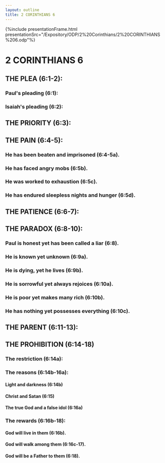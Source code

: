 ```yaml
---
layout: outline
title: 2 CORINTHIANS 6
---
```

{%include presentationFrame.html presentationSrc="/Expository/ODP/2%20Corinthians/2%20CORINTHIANS%206.odp"%}

# 2 CORINTHIANS 6 
## THE PLEA (6:1-2): 
###  Paul\'s pleading (6:1): 
###  Isaiah\'s pleading (6:2): 
## THE PRIORITY (6:3): 
## THE PAIN (6:4-5): 
###  He has been beaten and imprisoned (6:4-5a). 
###  He has faced angry mobs (6:5b). 
###  He was worked to exhaustion (6:5c). 
###  He has endured sleepless nights and hunger (6:5d). 
## THE PATIENCE (6:6-7): 
## THE PARADOX (6:8-10): 
###  Paul is honest yet has been called a liar (6:8). 
###  He is known yet unknown (6:9a). 
###  He is dying, yet he lives (6:9b). 
###  He is sorrowful yet always rejoices (6:10a). 
###  He is poor yet makes many rich (6:10b). 
###  He has nothing yet possesses everything (6:10c). 
## THE PARENT (6:11-13): 
## THE PROHIBITION (6:14-18) 
###  The restriction (6:14a): 
###  The reasons (6:14b-16a): 
####  Light and darkness (6:14b) 
####  Christ and Satan (6:15) 
####  The true God and a false idol (6:16a) 
###  The rewards (6:16b-18): 
####  God will live in them (6:16b). 
####  God will walk among them (6:16c-17). 
####  God will be a Father to them (6:18). 

